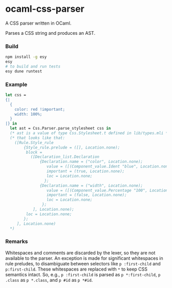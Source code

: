 ocaml-css-parser
================

A CSS parser written in OCaml.

Parses a CSS string and produces an AST.

### Build

```bash
npm install -g esy
esy
# to build and run tests
esy dune runtest
```

### Example

```ocaml
let css =
{|
  {
    color: red !important;
    width: 100%;
  }
|} in
  let ast = Css.Parser.parse_stylesheet css in
  (* ast is a value of type Css.Stylesheet.t defined in lib/types.mli *)
  (* that looks like that:
    ([Rule.Style_rule
        {Style_rule.prelude = ([], Location.none);
         block =
           ([Declaration_list.Declaration
               {Declaration.name = ("color", Location.none);
                  value = ([(Component_value.Ident "blue", Location.none)], Location.none);
                  important = (true, Location.none);
                  loc = Location.none;
                 };
               {Declaration.name = ("width", Location.none);
                  value = ([(Component_value.Percentage "100", Location.none)], Location.none);
                  important = (false, Location.none);
                  loc = Location.none;
                };
            ], Location.none);
         loc = Location.none;
        };
     ], Location.none)
  *)
```

### Remarks

Whitespaces and comments are discarded by the lexer, so they are not available
to the parser. An exception is made for significant whitespaces in rule
preludes, to disambiguate between selectors like `p :first-child` and
`p:first-child`. These whitespaces are replaced with `*` to keep CSS semantics
intact. So, e.g., `p :first-child` is parsed as `p *:first-child`, `p .class`
as `p *.class`, and `p #id` as `p *#id`.

